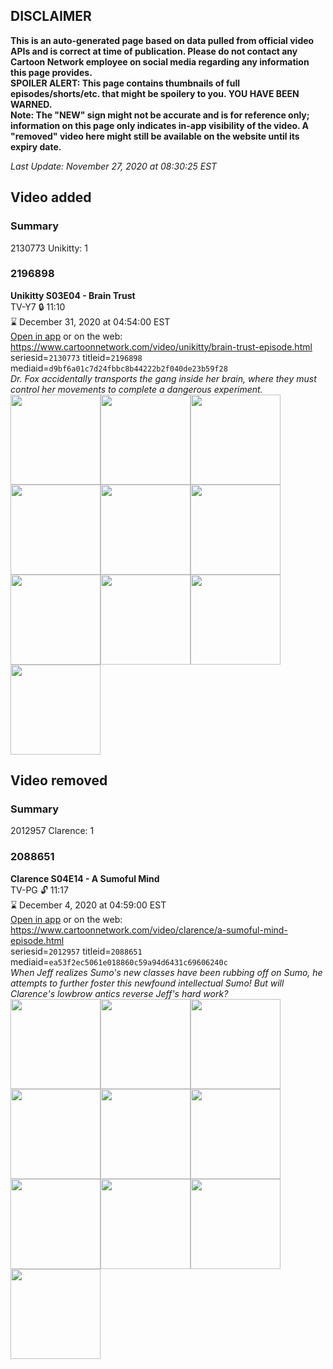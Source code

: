 ## DISCLAIMER
**This is an auto-generated page based on data pulled from official video APIs and is correct at time of publication. Please do not contact any Cartoon Network employee on social media regarding any information this page provides.**  
**SPOILER ALERT: This page contains thumbnails of full episodes/shorts/etc. that might be spoilery to you. YOU HAVE BEEN WARNED.**  
**Note: The "NEW" sign might not be accurate and is for reference only; information on this page only indicates in-app visibility of the video. A "removed" video here might still be available on the website until its expiry date.**  

_Last Update: November 27, 2020 at 08:30:25 EST_
## Video added
### Summary
2130773 Unikitty: 1  
### 2196898
**Unikitty S03E04 - Brain Trust**  
TV-Y7 🔒 11:10  
⌛ December 31, 2020 at 04:54:00 EST  
[Open in app](https://tinyurl.com/u2n2pu6) or on the web: https://www.cartoonnetwork.com/video/unikitty/brain-trust-episode.html  
seriesid=`2130773` titleid=`2196898` mediaid=`d9bf6a01c7d24fbbc8b44222b2f040de23b59f28`  
_Dr. Fox accidentally transports the gang inside her brain, where they must control her movements to complete a dangerous experiment._  
<a href="https://s3.amazonaws.com/cartoonorchestrator/2196898_001_1280x720.jpg"><img src="https://s3.amazonaws.com/cartoonorchestrator/2196898_001_640x360.jpg" height="144px" /></a><a href="https://s3.amazonaws.com/cartoonorchestrator/2196898_002_1280x720.jpg"><img src="https://s3.amazonaws.com/cartoonorchestrator/2196898_002_640x360.jpg" height="144px" /></a><a href="https://s3.amazonaws.com/cartoonorchestrator/2196898_003_1280x720.jpg"><img src="https://s3.amazonaws.com/cartoonorchestrator/2196898_003_640x360.jpg" height="144px" /></a><a href="https://s3.amazonaws.com/cartoonorchestrator/2196898_004_1280x720.jpg"><img src="https://s3.amazonaws.com/cartoonorchestrator/2196898_004_640x360.jpg" height="144px" /></a><a href="https://s3.amazonaws.com/cartoonorchestrator/2196898_005_1280x720.jpg"><img src="https://s3.amazonaws.com/cartoonorchestrator/2196898_005_640x360.jpg" height="144px" /></a><a href="https://s3.amazonaws.com/cartoonorchestrator/2196898_006_1280x720.jpg"><img src="https://s3.amazonaws.com/cartoonorchestrator/2196898_006_640x360.jpg" height="144px" /></a><a href="https://s3.amazonaws.com/cartoonorchestrator/2196898_007_1280x720.jpg"><img src="https://s3.amazonaws.com/cartoonorchestrator/2196898_007_640x360.jpg" height="144px" /></a><a href="https://s3.amazonaws.com/cartoonorchestrator/2196898_008_1280x720.jpg"><img src="https://s3.amazonaws.com/cartoonorchestrator/2196898_008_640x360.jpg" height="144px" /></a><a href="https://s3.amazonaws.com/cartoonorchestrator/2196898_009_1280x720.jpg"><img src="https://s3.amazonaws.com/cartoonorchestrator/2196898_009_640x360.jpg" height="144px" /></a><a href="https://s3.amazonaws.com/cartoonorchestrator/2196898_010_1280x720.jpg"><img src="https://s3.amazonaws.com/cartoonorchestrator/2196898_010_640x360.jpg" height="144px" /></a>
## Video removed
### Summary
2012957 Clarence: 1  
### 2088651
**Clarence S04E14 - A Sumoful Mind**  
TV-PG 🔓 11:17  
⌛ December 4, 2020 at 04:59:00 EST  
[Open in app](https://tinyurl.com/y7szqyqm) or on the web: https://www.cartoonnetwork.com/video/clarence/a-sumoful-mind-episode.html  
seriesid=`2012957` titleid=`2088651` mediaid=`ea53f2ec5061e018860c59a94d6431c69606240c`  
_When Jeff realizes Sumo's new classes have been rubbing off on Sumo, he attempts to further foster this newfound intellectual Sumo! But will Clarence's lowbrow antics reverse Jeff's hard work?_  
<a href="https://s3.amazonaws.com/cartoonorchestrator/2088651_001_1280x720.jpg"><img src="https://s3.amazonaws.com/cartoonorchestrator/2088651_001_640x360.jpg" height="144px" /></a><a href="https://s3.amazonaws.com/cartoonorchestrator/2088651_002_1280x720.jpg"><img src="https://s3.amazonaws.com/cartoonorchestrator/2088651_002_640x360.jpg" height="144px" /></a><a href="https://s3.amazonaws.com/cartoonorchestrator/2088651_003_1280x720.jpg"><img src="https://s3.amazonaws.com/cartoonorchestrator/2088651_003_640x360.jpg" height="144px" /></a><a href="https://s3.amazonaws.com/cartoonorchestrator/2088651_004_1280x720.jpg"><img src="https://s3.amazonaws.com/cartoonorchestrator/2088651_004_640x360.jpg" height="144px" /></a><a href="https://s3.amazonaws.com/cartoonorchestrator/2088651_005_1280x720.jpg"><img src="https://s3.amazonaws.com/cartoonorchestrator/2088651_005_640x360.jpg" height="144px" /></a><a href="https://s3.amazonaws.com/cartoonorchestrator/2088651_006_1280x720.jpg"><img src="https://s3.amazonaws.com/cartoonorchestrator/2088651_006_640x360.jpg" height="144px" /></a><a href="https://s3.amazonaws.com/cartoonorchestrator/2088651_007_1280x720.jpg"><img src="https://s3.amazonaws.com/cartoonorchestrator/2088651_007_640x360.jpg" height="144px" /></a><a href="https://s3.amazonaws.com/cartoonorchestrator/2088651_008_1280x720.jpg"><img src="https://s3.amazonaws.com/cartoonorchestrator/2088651_008_640x360.jpg" height="144px" /></a><a href="https://s3.amazonaws.com/cartoonorchestrator/2088651_009_1280x720.jpg"><img src="https://s3.amazonaws.com/cartoonorchestrator/2088651_009_640x360.jpg" height="144px" /></a><a href="https://s3.amazonaws.com/cartoonorchestrator/2088651_010_1280x720.jpg"><img src="https://s3.amazonaws.com/cartoonorchestrator/2088651_010_640x360.jpg" height="144px" /></a>
